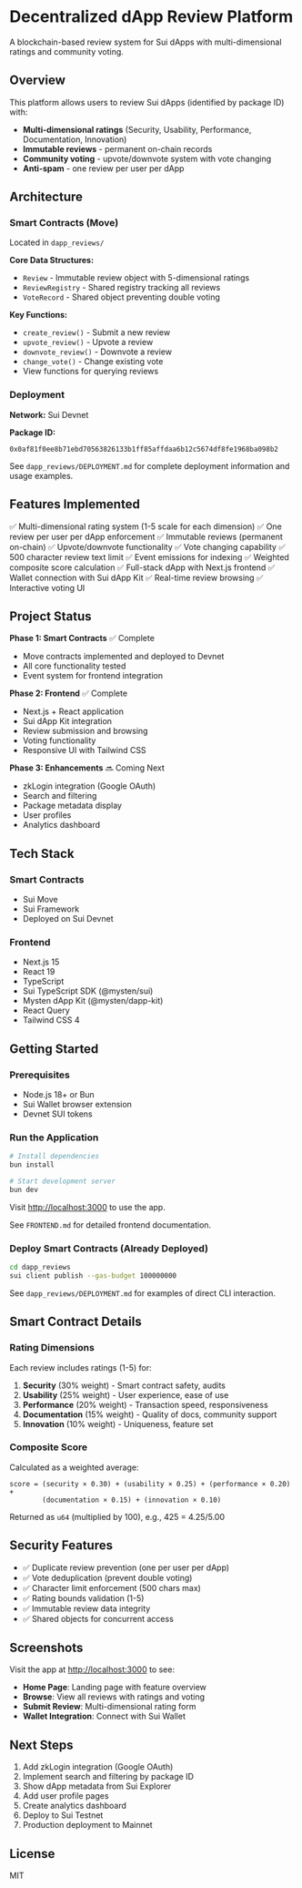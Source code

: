 # Decentralized dApp Review Platform

A blockchain-based review system for Sui dApps with multi-dimensional ratings and community voting.

## Overview

This platform allows users to review Sui dApps (identified by package ID) with:

- **Multi-dimensional ratings** (Security, Usability, Performance, Documentation, Innovation)
- **Immutable reviews** - permanent on-chain records
- **Community voting** - upvote/downvote system with vote changing
- **Anti-spam** - one review per user per dApp

## Architecture

### Smart Contracts (Move)

Located in `dapp_reviews/`

**Core Data Structures:**

- `Review` - Immutable review object with 5-dimensional ratings
- `ReviewRegistry` - Shared registry tracking all reviews
- `VoteRecord` - Shared object preventing double voting

**Key Functions:**

- `create_review()` - Submit a new review
- `upvote_review()` - Upvote a review
- `downvote_review()` - Downvote a review
- `change_vote()` - Change existing vote
- View functions for querying reviews

### Deployment

**Network:** Sui Devnet

**Package ID:**

```
0x0af81f0ee8b71ebd70563826133b1ff85affdaa6b12c5674df8fe1968ba098b2
```

See `dapp_reviews/DEPLOYMENT.md` for complete deployment information and usage examples.

## Features Implemented

✅ Multi-dimensional rating system (1-5 scale for each dimension)
✅ One review per user per dApp enforcement
✅ Immutable reviews (permanent on-chain)
✅ Upvote/downvote functionality
✅ Vote changing capability
✅ 500 character review text limit
✅ Event emissions for indexing
✅ Weighted composite score calculation
✅ Full-stack dApp with Next.js frontend
✅ Wallet connection with Sui dApp Kit
✅ Real-time review browsing
✅ Interactive voting UI

## Project Status

**Phase 1: Smart Contracts** ✅ Complete

- Move contracts implemented and deployed to Devnet
- All core functionality tested
- Event system for frontend integration

**Phase 2: Frontend** ✅ Complete

- Next.js + React application
- Sui dApp Kit integration
- Review submission and browsing
- Voting functionality
- Responsive UI with Tailwind CSS

**Phase 3: Enhancements** 🔜 Coming Next

- zkLogin integration (Google OAuth)
- Search and filtering
- Package metadata display
- User profiles
- Analytics dashboard

## Tech Stack

### Smart Contracts

- Sui Move
- Sui Framework
- Deployed on Sui Devnet

### Frontend

- Next.js 15
- React 19
- TypeScript
- Sui TypeScript SDK (@mysten/sui)
- Mysten dApp Kit (@mysten/dapp-kit)
- React Query
- Tailwind CSS 4

## Getting Started

### Prerequisites

- Node.js 18+ or Bun
- Sui Wallet browser extension
- Devnet SUI tokens

### Run the Application

```bash
# Install dependencies
bun install

# Start development server
bun dev
```

Visit [http://localhost:3000](http://localhost:3000) to use the app.

See `FRONTEND.md` for detailed frontend documentation.

### Deploy Smart Contracts (Already Deployed)

```bash
cd dapp_reviews
sui client publish --gas-budget 100000000
```

See `dapp_reviews/DEPLOYMENT.md` for examples of direct CLI interaction.

## Smart Contract Details

### Rating Dimensions

Each review includes ratings (1-5) for:

1. **Security** (30% weight) - Smart contract safety, audits
2. **Usability** (25% weight) - User experience, ease of use
3. **Performance** (20% weight) - Transaction speed, responsiveness
4. **Documentation** (15% weight) - Quality of docs, community support
5. **Innovation** (10% weight) - Uniqueness, feature set

### Composite Score

Calculated as a weighted average:

```
score = (security × 0.30) + (usability × 0.25) + (performance × 0.20) +
        (documentation × 0.15) + (innovation × 0.10)
```

Returned as `u64` (multiplied by 100), e.g., 425 = 4.25/5.00

## Security Features

- ✅ Duplicate review prevention (one per user per dApp)
- ✅ Vote deduplication (prevent double voting)
- ✅ Character limit enforcement (500 chars max)
- ✅ Rating bounds validation (1-5)
- ✅ Immutable review data integrity
- ✅ Shared objects for concurrent access

## Screenshots

Visit the app at [http://localhost:3000](http://localhost:3000) to see:

- **Home Page**: Landing page with feature overview
- **Browse**: View all reviews with ratings and voting
- **Submit Review**: Multi-dimensional rating form
- **Wallet Integration**: Connect with Sui Wallet

## Next Steps

1. Add zkLogin integration (Google OAuth)
2. Implement search and filtering by package ID
3. Show dApp metadata from Sui Explorer
4. Add user profile pages
5. Create analytics dashboard
6. Deploy to Sui Testnet
7. Production deployment to Mainnet

## License

MIT
